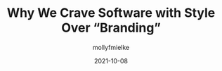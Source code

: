 ---
author: mollyfmielke
date: 2021-10-08
permalink: false
publisher: a16z
tags:
  - design
  - branding
target_url: https://future.a16z.com/software-style-over-branding/
title: Why We Crave Software with Style Over “Branding”
---